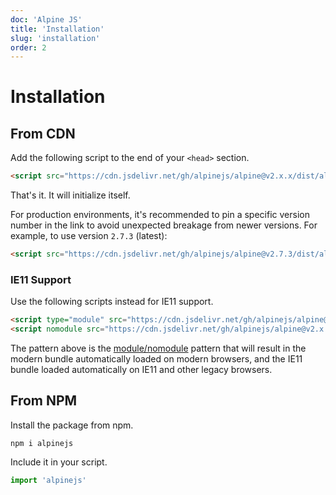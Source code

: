```yaml
---
doc: 'Alpine JS'
title: 'Installation'
slug: 'installation'
order: 2
---
```


# Installation

## From CDN

Add the following script to the end of your `<head>` section.

```html
<script src="https://cdn.jsdelivr.net/gh/alpinejs/alpine@v2.x.x/dist/alpine.min.js" defer></script>
```

That's it. It will initialize itself.

For production environments, it's recommended to pin a specific version number in the link to avoid unexpected breakage from newer versions. For example, to use version `2.7.3` (latest):

```html
<script src="https://cdn.jsdelivr.net/gh/alpinejs/alpine@v2.7.3/dist/alpine.min.js" defer></script>
```

### IE11 Support

Use the following scripts instead for IE11 support.

```html
<script type="module" src="https://cdn.jsdelivr.net/gh/alpinejs/alpine@v2.x.x/dist/alpine.min.js"></script>
<script nomodule src="https://cdn.jsdelivr.net/gh/alpinejs/alpine@v2.x.x/dist/alpine-ie11.min.js" defer></script>
```

The pattern above is the [module/nomodule](https://philipwalton.com/articles/deploying-es2015-code-in-production-today/) pattern that will result in the modern bundle automatically loaded on modern browsers, and the IE11 bundle loaded automatically on IE11 and other legacy browsers.

## From NPM

Install the package from npm.

```
npm i alpinejs
```

Include it in your script.

```javascript
import 'alpinejs'
```